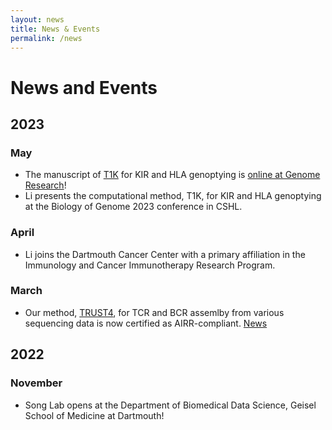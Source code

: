 ```yaml
---
layout: news
title: News & Events
permalink: /news
---
```


# News and Events
## 2023
### May
- The manuscript of [T1K](https://github.com/mourisl/T1K) for KIR and HLA genoptying is [online at Genome Research](https://genome.cshlp.org/content/early/2023/05/11/gr.277585.122.abstract#xref-corresp-1-1)!
- Li presents the computational method, T1K, for KIR and HLA genoptying at the Biology of Genome 2023 conference in CSHL.

### April
- Li joins the Dartmouth Cancer Center with a primary affiliation in the Immunology and Cancer Immunotherapy Research Program.

### March
- Our method, [TRUST4](https://github.com/liulab-dfci/TRUST4), for TCR and BCR assemlby from various sequencing data is now certified as AIRR-compliant. [News](https://www.antibodysociety.org/airr-community/trust4-is-now-certified-as-airr-compliant/) 

## 2022

### November
- Song Lab opens at the Department of Biomedical Data Science, Geisel School of Medicine at Dartmouth!
